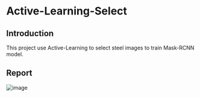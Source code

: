 # Active-Learning-Select
## Introduction
   This project use Active-Learning to select steel images to train Mask-RCNN model.
## Report
![image](https://github.com/Ray-red-byte/Active-Learning-Select/assets/72739609/1ceea199-c4c0-4317-a1b7-a5bac36c8dd6)
